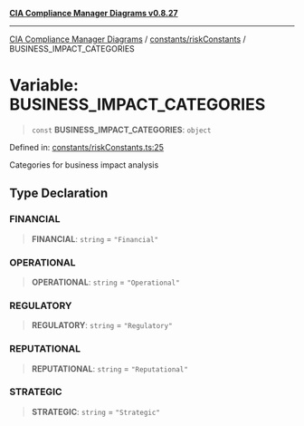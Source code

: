[**CIA Compliance Manager Diagrams v0.8.27**](../../../README.md)

***

[CIA Compliance Manager Diagrams](../../../modules.md) / [constants/riskConstants](../README.md) / BUSINESS\_IMPACT\_CATEGORIES

# Variable: BUSINESS\_IMPACT\_CATEGORIES

> `const` **BUSINESS\_IMPACT\_CATEGORIES**: `object`

Defined in: [constants/riskConstants.ts:25](https://github.com/Hack23/cia-compliance-manager/blob/26bb73ca86d23be8656cdd29d12202323a449310/src/constants/riskConstants.ts#L25)

Categories for business impact analysis

## Type Declaration

### FINANCIAL

> **FINANCIAL**: `string` = `"Financial"`

### OPERATIONAL

> **OPERATIONAL**: `string` = `"Operational"`

### REGULATORY

> **REGULATORY**: `string` = `"Regulatory"`

### REPUTATIONAL

> **REPUTATIONAL**: `string` = `"Reputational"`

### STRATEGIC

> **STRATEGIC**: `string` = `"Strategic"`
